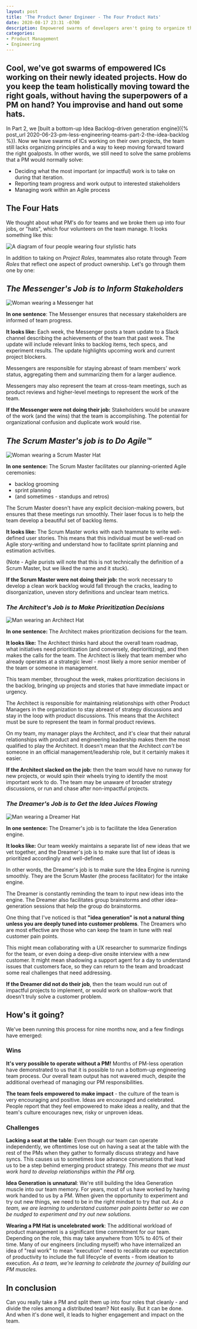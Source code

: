 ```yaml
---
layout: post
title: 'The Product Owner Engineer - The Four Product Hats'
date: 2020-08-17 23:31 -0700
description: Empowered swarms of developers aren't going to organize themselves (easily). How can you help the team keep track of big-picture PM responsibilities? You hand out some hats.
categories:
- Product Management
- Engineering
---
```


<h2 class="intro">Cool, we've got swarms of empowered ICs working on their newly ideated projects. How do you keep the team holistically moving toward the right goals, without having the superpowers of a PM on hand? You improvise and hand out some hats.</h2>

In Part 2, we [built a bottom-up Idea Backlog-driven generation engine]({% post_url 2020-06-23-pm-less-engineering-teams-part-2-the-idea-backlog %}). Now we have swarms of ICs working on their own projects, the team still lacks organizing principles and a way to keep moving forward toward the right goalposts. In other words, we still need to solve the same problems that a PM would normally solve:

*  Deciding what the most important (or impactful) work is to take on during that iteration. 
*  Reporting team progress and work output to interested stakeholders
*  Managing work within an Agile process
    
## The Four Hats

We thought about what PM's do for teams and we broke them up into four jobs, or "hats", which four volunteers on the team manage. It looks something like this:

![A diagram of four people wearing four stylistic hats](/images/pm-less-engineering-teams/team-role.png)

In addition to taking on *Project Roles*, teammates also rotate through *Team Roles* that reflect one aspect of product ownership. Let's go through them one by one:

## *The Messenger's Job is to Inform Stakeholders*

![Woman wearing a Messenger hat](/images/pm-less-engineering-teams/messenger.png)

**In one sentence**: The Messenger ensures that necessary stakeholders are informed of team progress.

**It looks like:** Each week, the Messenger posts a team update to a Slack channel describing the achievements of the team that past week. The update will include relevant links to backlog items, tech specs, and experiment results. The update highlights upcoming work and current project blockers.

Messengers are responsible for staying abreast of team members' work status, aggregating them and summarizing them for a larger audience.

Messengers may also represent the team at cross-team meetings, such as product reviews and higher-level meetings to represent the work of the team.

**If the Messenger were not doing their job:**  Stakeholders would be unaware of the work (and the wins) that the team is accomplishing. The potential for organizational confusion and duplicate work would rise.

## *The Scrum Master's job is to Do Agile™️*

![Woman wearing a Scrum Master Hat](/images/pm-less-engineering-teams/scrum-master.png)

**In one sentence:** The Scrum Master facilitates our planning-oriented Agile ceremonies:

* backlog grooming
* sprint planning
* (and sometimes - standups and retros)

The Scrum Master doesn't have any explicit decision-making powers, but ensures that these meetings run smoothly. Their laser focus is to help the team develop a beautiful set of backlog items.

**It looks like:** The Scrum Master works with each teammate to write well-defined user stories. This means that this individual must be well-read on Agile story-writing and understand how to facilitate sprint planning and estimation activities.

(Note - Agile purists will note that this is not technically the definition of a Scrum Master, but we liked the name and it stuck).

**If the Scrum Master were not doing their job:** the work necessary to develop a clean work backlog would fall through the cracks, leading to disorganization, uneven story definitions and unclear team metrics.


### *The Architect's Job is to Make Prioritization Decisions*

![Man wearing an Architect Hat](/images/pm-less-engineering-teams/architect.png)

**In one sentence:** The Architect makes prioritization decisions for the team.

**It looks like:** The Architect thinks hard about the overall team roadmap, what initiatives need prioritization (and conversely, deprioritizing), and then makes the calls for the team. The Architect is likely that team member who already operates at a strategic level - most likely a more senior member of the team or someone in management.

This team member, throughout the week, makes prioritization decisions in the backlog, bringing up projects and stories that have immediate impact or urgency.

The Architect is responsible for maintaining relationships with other Product Managers in the organization to stay abreast of strategy discussions and stay in the loop with product discussions. This means that the Architect must be sure to represent the team in formal product reviews.

On my team, my manager plays the Architect, and it's clear that their natural relationships with product and engineering leadership makes them the most qualified to play the Architect. It doesn't mean that the Architect *can't* be someone in an official management/leadership role, but it certainly makes it easier.

**If the Architect slacked on the job:** then the team would have no runway for new projects, or would spin their wheels trying to identify the most important work to do. The team may be unaware of broader strategy discussions, or run and chase after non-impactful projects.

### *The Dreamer's Job is to Get the Idea Juices Flowing*

![Man wearing a Dreamer Hat](/images/pm-less-engineering-teams/dreamer.png)

**In one sentence:** The Dreamer's job is to facilitate the Idea Generation engine.

**It looks like:** Our team weekly maintains a separate list of new ideas that we vet together, and the Dreamer's job is to make sure that list of ideas is prioritized accordingly and well-defined.

In other words, the Dreamer's job is to make sure the Idea Engine is running smoothly. They are the Scrum Master (the process facilitator) for the intake engine.

The Dreamer is constantly reminding the team to input new ideas into the engine. The Dreamer also facilitates group brainstorms and other idea-generation sessions that help the group do brainstorms.

One thing that I've noticed is that **"idea generation" is not a natural thing unless you are deeply tuned into customer problems**. The Dreamers who are most effective are those who can keep the team in tune with real customer pain points.

This might mean collaborating with a UX researcher to summarize findings for the team, or even doing a deep-dive onsite interview with a new customer. It might mean shadowing a support agent for a day to understand issues that customers face, so they can return to the team and broadcast some real challenges that need addressing.

**If the Dreamer did not do their job**, then the team would run out of impactful projects to implement, or would work on shallow-work that doesn't truly solve a customer problem.

## How's it going?

We've been running this process for nine months now, and a few findings have emerged:

### Wins

**It's very possible to operate without a PM!** Months of PM-less operation have demonstrated to us that it is possible to run a bottom-up engineering team process. Our overall team output has not wavered much, despite the additional overhead of managing our PM responsibilities.

**The team feels empowered to make impact** - the culture of the team is very encouraging and positive. Ideas are encouraged and celebrated. People report that they feel empowered to make ideas a reality, and that the team's culture encourages new, risky or unproven ideas.

### Challenges

**Lacking a seat at the table**: Even though our team can operate independently, we oftentimes lose out on having a seat at the table with the rest of the PMs when they gather to formally discuss strategy and have syncs. This causes us to sometimes lose advance conversations that lead us to be a step behind emerging product strategy. *This means that we must work hard to develop relationships within the PM org.*

**Idea Generation is unnatural**: We're still building the Idea Generation muscle into our team memory. For years, most of us have worked by having work handed to us by a PM. When given the opportunity to experiment and try out new things, we need to be in the right mindset to try that out. *As a team, we are learning to understand customer pain points better so we can be nudged to experiment and try out new solutions.*

**Wearing a PM Hat is uncelebrated work**: The additional workload of product management is a significant time commitment for our team. Depending on the role, this may take anywhere from 10% to 40% of their time. Many of our engineers (including myself) who have internalized an idea of "real work" to mean "execution" need to recalibrate our expectation of productivity to include the full lifecycle of events - from ideation to execution. *As a team, we're learning to celebrate the journey of building our PM muscles.*

## In conclusion

Can you really take a PM and split them up into four roles that cleanly - and divide the roles among a distributed team? Not easily. But it can be done. And when it's done well, it leads to higher engagement and impact on the team.
